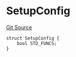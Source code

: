 # SetupConfig
[Git Source](https://github.com/metacontract/mc/blob/c3fc2b414d37afc92bb1cf2e606b4b2bede47403/resources/devkit/api-reference/system/Config.sol)


```solidity
struct SetupConfig {
    bool STD_FUNCS;
}
```

